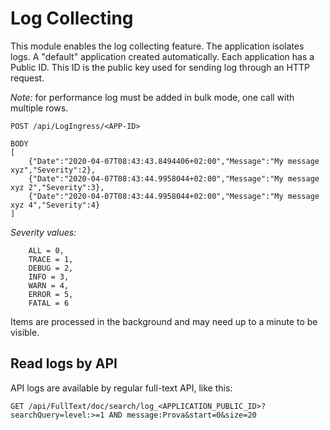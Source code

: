 # Log Collecting

This module enables the log collecting feature. The application isolates logs. A "default" application created automatically.
Each application has a Public ID. This ID is the public key used for sending log through an HTTP request.

*Note:* for performance log must be added in bulk mode, one call with multiple rows.


```
POST /api/LogIngress/<APP-ID>

BODY
[
	{"Date":"2020-04-07T08:43:43.8494406+02:00","Message":"My message xyz","Severity":2},
	{"Date":"2020-04-07T08:43:44.9958044+02:00","Message":"My message xyz 2","Severity":3},
	{"Date":"2020-04-07T08:43:44.9958044+02:00","Message":"My message xyz 4","Severity":4}
]

```

*Severity values:*

```
	ALL = 0,
	TRACE = 1,
	DEBUG = 2,
	INFO = 3,
	WARN = 4,
	ERROR = 5,
	FATAL = 6
```


Items are processed in the background and may need up to a minute to be visible.

## Read logs by API
API logs are available by regular full-text API, like this:

```
GET /api/FullText/doc/search/log_<APPLICATION_PUBLIC_ID>?searchQuery=level:>=1 AND message:Prova&start=0&size=20
```
